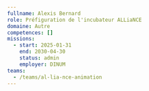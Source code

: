 ```yaml
---
fullname: Alexis Bernard
role: Préfiguration de l'incubateur ALLiaNCE
domaine: Autre
competences: []
missions:
  - start: 2025-01-31
    end: 2030-04-30
    status: admin
    employer: DINUM
teams:
  - /teams/al-lia-nce-animation
---
```

